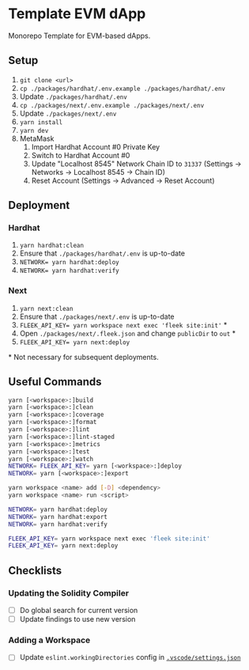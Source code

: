# Template EVM dApp

Monorepo Template for EVM-based dApps.

## Setup

1. `git clone <url>`
2. `cp ./packages/hardhat/.env.example ./packages/hardhat/.env`
3. Update `./packages/hardhat/.env`
4. `cp ./packages/next/.env.example ./packages/next/.env`
5. Update `./packages/next/.env`
6. `yarn install`
7. `yarn dev`
8. MetaMask
   1. Import Hardhat Account #0 Private Key
   2. Switch to Hardhat Account #0
   3. Update "Localhost 8545" Network Chain ID to `31337` (Settings -> Networks -> Localhost 8545 -> Chain ID)
   4. Reset Account (Settings -> Advanced -> Reset Account)

## Deployment

### Hardhat

1. `yarn hardhat:clean`
2. Ensure that `./packages/hardhat/.env` is up-to-date
3. `NETWORK= yarn hardhat:deploy`
4. `NETWORK= yarn hardhat:verify`

### Next

1. `yarn next:clean`
2. Ensure that `./packages/next/.env` is up-to-date
3. `FLEEK_API_KEY= yarn workspace next exec 'fleek site:init'` \*
4. Open `./packages/next/.fleek.json` and change `publicDir` to `out` \*
5. `FLEEK_API_KEY= yarn next:deploy`

\* Not necessary for subsequent deployments.

## Useful Commands

```sh
yarn [<workspace>:]build
yarn [<workspace>:]clean
yarn [<workspace>:]coverage
yarn [<workspace>:]format
yarn [<workspace>:]lint
yarn [<workspace>:]lint-staged
yarn [<workspace>:]metrics
yarn [<workspace>:]test
yarn [<workspace>:]watch
NETWORK= FLEEK_API_KEY= yarn [<workspace>:]deploy
NETWORK= yarn [<workspace>:]export

yarn workspace <name> add [-D] <dependency>
yarn workspace <name> run <script>

NETWORK= yarn hardhat:deploy
NETWORK= yarn hardhat:export
NETWORK= yarn hardhat:verify

FLEEK_API_KEY= yarn workspace next exec 'fleek site:init'
FLEEK_API_KEY= yarn next:deploy
```

## Checklists

### Updating the Solidity Compiler

- [ ] Do global search for current version
- [ ] Update findings to use new version

### Adding a Workspace

- [ ] Update `eslint.workingDirectories` config in [`.vscode/settings.json`](./.vscode/settings.json)
